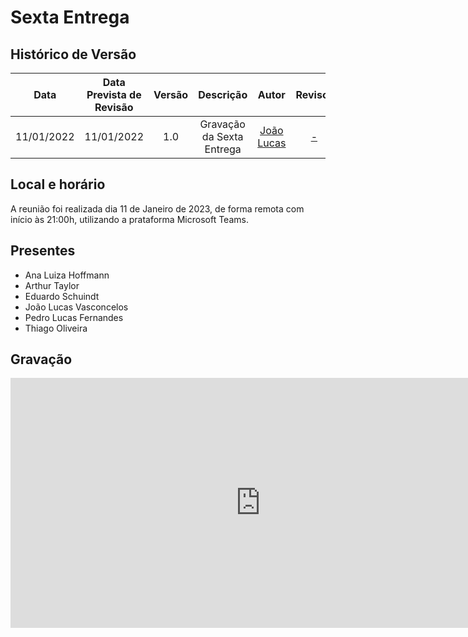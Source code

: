 # Sexta Entrega

## <a>Histórico de Versão</a>
|    Data    | Data Prevista de Revisão | Versão |         Descrição         |                   Autor                    |         Revisor         |
| :--------: | :----------------------: | :----: | :-----------------------: | :----------------------------------------: | :---------------------: |
| 11/01/2022 |        11/01/2022        |  1.0   | Gravação da Sexta Entrega | [João Lucas](https://github.com/Hackairos) | [-](https://github.com/) |

## <a>Local e horário</a>

A reunião foi realizada dia 11 de Janeiro de 2023, de forma remota com início às 21:00h, utilizando a prataforma Microsoft Teams.

## <a>Presentes</a>

- Ana Luiza Hoffmann
- Arthur Taylor
- Eduardo Schuindt
- João Lucas Vasconcelos
- Pedro Lucas Fernandes
- Thiago Oliveira

## <a>Gravação</a>

<center>
<iframe width="800" height="400" src="https://www.youtube-nocookie.com/embed/" frameborder="0" allow="accelerometer; autoplay; clipboard-write; encrypted-media; gyroscope; picture-in-picture" allowfullscreen></iframe>
</center>